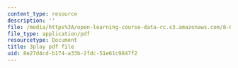 ```yaml
---
content_type: resource
description: ''
file: /media/https%3A/open-learning-course-data-rc.s3.amazonaws.com/8-01sc-classical-mechanics-fall-2016/8e27d4cdb174a33b2fdc51e61c9847f2_1s6_4qX-u2o.pdf
file_type: application/pdf
resourcetype: Document
title: 3play pdf file
uid: 8e27d4cd-b174-a33b-2fdc-51e61c9847f2
---
```

